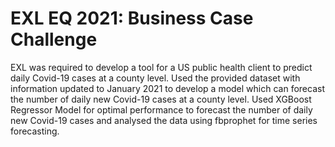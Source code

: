 # EXL EQ 2021: Business Case Challenge
EXL was required to develop a tool for a US public health client to predict daily Covid-19 cases at a county level. Used the provided dataset with information updated to January 2021 to develop a model which can forecast the number of daily new Covid-19 cases at a county level. 
Used XGBoost Regressor Model for optimal performance to forecast the number of daily new Covid-19 cases and analysed the data using fbprophet for time series forecasting.

